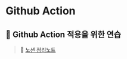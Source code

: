 # Github Action

## :paw_prints: Github Action 적용을 위한 연습

> 📖  [노션 정리노트](https://www.notion.so/CI-CD-7be77460ef95422990971361aa64521e)

